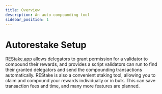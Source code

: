 ```yaml
---
title: Overview
description: An auto-compounding tool
sidebar_position: 1
---
```


# Autorestake Setup

[REStake.app](https://restake.app/sentinel) allows delegators to grant permission for a validator to compound their rewards, and provides a script validators can run to find their granted delegators and send the compounding transactions automatically.
REStake is also a convenient staking tool, allowing you to claim and compound your rewards individually or in bulk. This can save transaction fees and time, and many more features are planned.